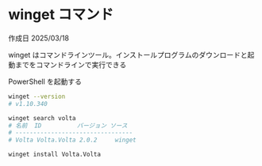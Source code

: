 # winget コマンド

作成日 2025/03/18

winget はコマンドラインツール。インストールプログラムのダウンロードと起動までをコマンドラインで実行できる

PowerShell を起動する

```bash
winget --version
# v1.10.340

winget search volta
# 名前  ID          バージョン ソース
# ---------------------------------
# Volta Volta.Volta 2.0.2     winget

winget install Volta.Volta
```
